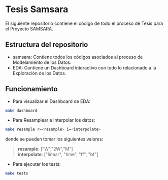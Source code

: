 # Tesis Samsara

El siguiente repositorio contiene el código de todo el proceso de Tesis para el Proyecto SAMSARA.

## Estructura del repositorio

* samsara: Contiene todos los códigos asociados al proceso de Modelamiento de los Datos.
* EDA: Contiene un Dashboard interactivo con todo lo relacionado a la Exploración de los Datos. 

## Funcionamiento

- Para visualizar el Dashboard de EDA:

```bash
make dashboard
```

- Para Resamplear e Interpolar los datos:

```bash
make resample r=<resample> i=<interpolate>
```
donde se pueden tomar los siguientes valores:

> **resample**: ["W","2W","M"]  
> **interpolate**: ["linear", "time", "ff", "bf"]

- Para ejecutar los tests:

```bash
make tests
```
